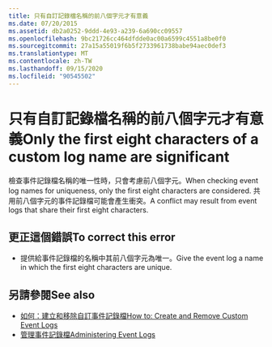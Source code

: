 ```yaml
---
title: 只有自訂記錄檔名稱的前八個字元才有意義
ms.date: 07/20/2015
ms.assetid: db2a0252-9ddd-4e93-a239-6a690cc09557
ms.openlocfilehash: 9bc21726cc464dfdde0ac00a6599c4551a8be0f0
ms.sourcegitcommit: 27a15a55019f6b5f2733961738babe94aec0def3
ms.translationtype: MT
ms.contentlocale: zh-TW
ms.lasthandoff: 09/15/2020
ms.locfileid: "90545502"
---
```

# <a name="only-the-first-eight-characters-of-a-custom-log-name-are-significant"></a><span data-ttu-id="99f69-102">只有自訂記錄檔名稱的前八個字元才有意義</span><span class="sxs-lookup"><span data-stu-id="99f69-102">Only the first eight characters of a custom log name are significant</span></span>
<span data-ttu-id="99f69-103">檢查事件記錄檔名稱的唯一性時，只會考慮前八個字元。</span><span class="sxs-lookup"><span data-stu-id="99f69-103">When checking event log names for uniqueness, only the first eight characters are considered.</span></span> <span data-ttu-id="99f69-104">共用前八個字元的事件記錄檔可能會產生衝突。</span><span class="sxs-lookup"><span data-stu-id="99f69-104">A conflict may result from event logs that share their first eight characters.</span></span>  
  
## <a name="to-correct-this-error"></a><span data-ttu-id="99f69-105">更正這個錯誤</span><span class="sxs-lookup"><span data-stu-id="99f69-105">To correct this error</span></span>  
  
- <span data-ttu-id="99f69-106">提供給事件記錄檔的名稱中其前八個字元為唯一。</span><span class="sxs-lookup"><span data-stu-id="99f69-106">Give the event log a name in which the first eight characters are unique.</span></span>  
  
## <a name="see-also"></a><span data-ttu-id="99f69-107">另請參閱</span><span class="sxs-lookup"><span data-stu-id="99f69-107">See also</span></span>

- <span data-ttu-id="99f69-108">[如何：建立和移除自訂事件記錄檔](/previous-versions/visualstudio/visual-studio-2008/49dwckkz(v=vs.90))</span><span class="sxs-lookup"><span data-stu-id="99f69-108">[How to: Create and Remove Custom Event Logs](/previous-versions/visualstudio/visual-studio-2008/49dwckkz(v=vs.90))</span></span>
- <span data-ttu-id="99f69-109">[管理事件記錄檔](/previous-versions/visualstudio/visual-studio-2008/4f69axw4(v=vs.90))</span><span class="sxs-lookup"><span data-stu-id="99f69-109">[Administering Event Logs](/previous-versions/visualstudio/visual-studio-2008/4f69axw4(v=vs.90))</span></span>

